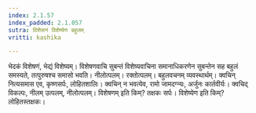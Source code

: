 ```yaml
---
index: 2.1.57
index_padded: 2.1.057
sutra: विशेसनं विशेष्येण बहुलम्
vritti: kashika

---
```

भेदकं विशेषणं, भेद्यं विशेष्यम्। विशेषणवाचि सुबन्तं विशेष्यवाचिना समानाधिकरणेन सुबन्तेन सह बहुलं समस्यते, तत्पुरुषश्च समासो भवति। नीलोत्पलम्। रक्तोत्पलम्। बहुलवचनम् व्यवस्थार्थम्। क्वचिन् नित्यसमास एव, कृष्णसर्पः, लोहितशालिः। क्वचिन् न भवत्येव, रामो जामदग्न्यः, अर्जुनः कार्तवीर्यः। क्वचिद् विकल्पः, नीलम् उत्पलम्, नीलोत्पलम्। विशेषणम् इति किम्? तक्षकः सर्पः। विशेष्येण इति किम्? लोहितस्तक्षकः।